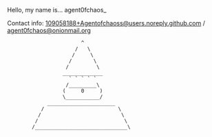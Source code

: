 Hello, my name is... agent0fchaos_

Contact info: 109058188+Agentofchaoss@users.noreply.github.com / agent0fchaos@onionmail.org



                            ^
                          /   \
                         /     \
                        /       \
                       /         \
                      _____________
                        ` ` ` ` `
                       /_________\
                      (     0     )
                      \___________/      
                 ______________________
               /                        \
              /                          \
             /                            \
            /______________________________\
